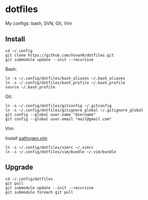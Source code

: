 dotfiles
========

My configs: bash, SVN, Git, Vim

Install
-------

    cd ~/.config
    git clone https://github.com/VovanR/dotfiles.git
    git submodule update --init --recursive

Bash:

    ln -s ~/.config/dotfiles/bash_aliases ~/.bash_aliases
    ln -s ~/.config/dotfiles/bash_profile ~/.bash_profile
    source ~/.bash_profile

Git:

    ln -s ~/.config/dotfiles/gitconfig ~/.gitconfig
    ln -s ~/.config/dotfiles/gitignore_global ~/.gitignore_global
    git config --global user.name "Username"
    git config --global user.email "mail@gmail.com"

Vim:

Install [pathogen.vim](https://github.com/tpope/vim-pathogen#installation)

    ln -s ~/.config/dotfiles/vimrc ~/.vimrc
    ln -s ~/.config/dotfiles/vim/bundle ~/.vim/bundle

Upgrade
-------

    cd ~/.config/dotfiles
    git pull
    git submodule update --init --recursive
    git submodule foreach git pull

